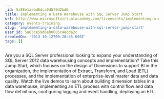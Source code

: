 ```yaml
---
_id: 5a88e1aebd6dca0d5f0d2bd6
title: Implementing a Data Warehouse with SQL Server Jump Start
url: http://www.microsoftvirtualacademy.com/liveevents/implementing-a-data-warehouse-with-sql-server-jump-start#fbid=RfHc7HWJo2b
category: events-training
slug: 'implementing-a-data-warehouse-with-sql-server-jump-start'
user_id: 5a83ce59d6eb0005c4ecda2c
createdOn: '2013-10-12T09:20:45.000Z'
tags: []
---
```


Are you a SQL Server professional looking to expand your understanding of SQL Server 2012 data warehousing concepts and implementation? Take this Jump Start, which focuses on the design of Dimensions to support BI in the organization, the implementation of Extract, Transform, and Load (ETL) processes, and the implementation of enterprise-level master data and data quality. Watch the live demos to learn about building dimension tables in a data warehouse, implementing an ETL process with control flow and data flow definitions, configuring logging and event handling, deploying an ETL.
